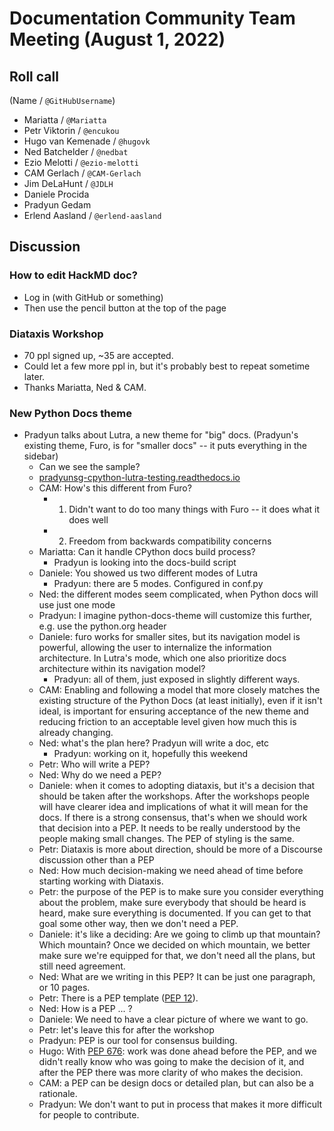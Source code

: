 # Documentation Community Team Meeting (August 1, 2022)


## Roll call

(Name / `@GitHubUsername`)

- Mariatta / `@Mariatta`
- Petr Viktorin / `@encukou`
- Hugo van Kemenade / `@hugovk`
- Ned Batchelder / `@nedbat`
- Ezio Melotti / `@ezio-melotti`
- CAM Gerlach / `@CAM-Gerlach`
- Jim DeLaHunt / `@JDLH`
- Daniele Procida
- Pradyun Gedam
- Erlend Aasland / `@erlend-aasland`

## Discussion

### How to edit HackMD doc?

- Log in (with GitHub or something)
- Then use the pencil button at the top of the page

### Diataxis Workshop

- 70 ppl signed up, ~35 are accepted.
- Could let a few more ppl in, but it's probably best to repeat sometime later.
- Thanks Mariatta, Ned & CAM.

### New Python Docs theme

- Pradyun talks about Lutra, a new theme for "big" docs. (Pradyun's existing theme, Furo, is for "smaller docs" -- it puts everything in the sidebar)
    -  Can we see the sample?
    -  [pradyunsg-cpython-lutra-testing.readthedocs.io](https://pradyunsg-cpython-lutra-testing.readthedocs.io/en/latest/)
    -  CAM: How's this different from Furo?
        -  1. Didn't want to do too many things with Furo -- it does what it does well
        -  2. Freedom from backwards compatibility concerns
    -  Mariatta: Can it handle CPython docs build process?
        -  Pradyun is looking into the docs-build script
    -  Daniele: You showed us two different modes of Lutra
        -  Pradyun: there are 5 modes. Configured in conf.py
    -  Ned: the different modes seem complicated, when Python docs will use just one mode
    -  Pradyun: I imagine python-docs-theme will customize this further, e.g. use the python.org header
    -  Daniele: furo works for smaller sites, but its navigation model is powerful, allowing the user to internalize the information architecture. In Lutra's mode, which one also prioritize docs architecture within its navigation model?
        -  Pradyun: all of them, just exposed in slightly different ways.
    -  CAM: Enabling and following a model that more closely matches the existing structure of the Python Docs (at least initially), even if it isn't ideal, is important for ensuring acceptance of the new theme and reducing friction to an acceptable level given how much this is already changing.
    -  Ned: what's the plan here? Pradyun will write a doc, etc
        -  Pradyun: working on it, hopefully this weekend
    -  Petr: Who will write a PEP?
    -  Ned: Why do we need a PEP?
    -  Daniele: when it comes to adopting diataxis, but it's a decision that should be taken after the workshops. After the workshops people will have clearer idea and implications of what it will mean for the docs. If there is a strong consensus, that's when we should work that decision into a PEP. It needs to be really understood by the people making small changes. The PEP of styling is the same.
    -  Petr: Diataxis is more about direction, should be more of a Discourse discussion other than a PEP
    -  Ned: How much decision-making we need ahead of time before starting working with Diataxis.
    -  Petr: the purpose of the PEP is to make sure you consider everything about the problem, make sure everybody that should be heard is heard, make sure everything is documented. If you can get to that goal some other way, then we don't need a PEP.
    -  Daniele: it's like a deciding: Are we going to climb up that mountain? Which mountain? Once we decided on which mountain, we better make sure we're equipped for that, we don't need all the plans, but still need agreement.
    -  Ned: What are we writing in this PEP? It can be just one paragraph, or 10 pages.
    -  Petr: There is a PEP template ([PEP 12](https://peps.python.org/pep-0012/)).
    -  Ned: How is a PEP ... ?
    -  Daniele: We need to have a clear picture of where we want to go.
    -  Petr: let's leave this for after the workshop
    -  Pradyun: PEP is our tool for consensus building.
    -  Hugo: With [PEP 676](https://peps.python.org/pep-0676/): work was done ahead before the PEP, and we didn't really know who was going to make the decision of it, and after the PEP there was more clarity of who makes the decision.
    -  CAM: a PEP can be design docs or detailed plan, but can also be a rationale.
    -  Pradyun: We don't want to put in process that makes it more difficult for people to contribute.

